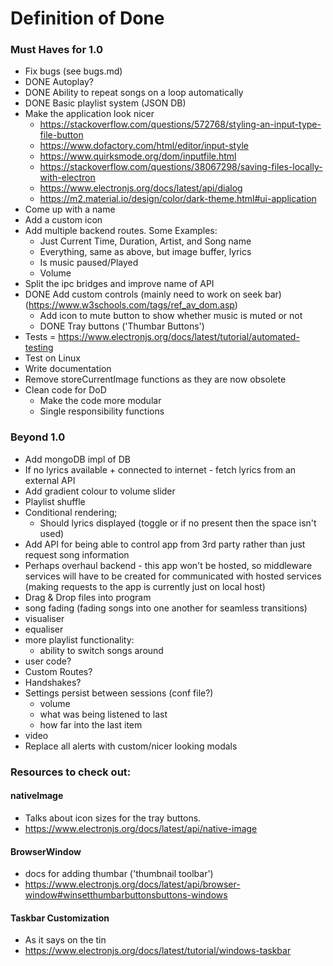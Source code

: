 # Definition of Done

### Must Haves for 1.0

- Fix bugs (see bugs.md)
- DONE Autoplay?
- DONE Ability to repeat songs on a loop automatically
- DONE Basic playlist system (JSON DB)
- Make the application look nicer
  - https://stackoverflow.com/questions/572768/styling-an-input-type-file-button
  - https://www.dofactory.com/html/editor/input-style
  - https://www.quirksmode.org/dom/inputfile.html
  - https://stackoverflow.com/questions/38067298/saving-files-locally-with-electron
  - https://www.electronjs.org/docs/latest/api/dialog
  - https://m2.material.io/design/color/dark-theme.html#ui-application
- Come up with a name
- Add a custom icon
- Add multiple backend routes. Some Examples:
  - Just Current Time, Duration, Artist, and Song name
  - Everything, same as above, but image buffer, lyrics
  - Is music paused/Played
  - Volume
- Split the ipc bridges and improve name of API
- DONE Add custom controls (mainly need to work on seek bar) (https://www.w3schools.com/tags/ref_av_dom.asp)
  - Add icon to mute button to show whether music is muted or not
  - DONE Tray buttons ('Thumbar Buttons')
- Tests = https://www.electronjs.org/docs/latest/tutorial/automated-testing
- Test on Linux
- Write documentation
- Remove storeCurrentImage functions as they are now obsolete
- Clean code for DoD
  - Make the code more modular
  - Single responsibility functions

### Beyond 1.0

- Add mongoDB impl of DB
- If no lyrics available + connected to internet - fetch lyrics from an external API
- Add gradient colour to volume slider
- Playlist shuffle
- Conditional rendering;
  - Should lyrics displayed (toggle or if no present then the space isn't used)
- Add API for being able to control app from 3rd party rather than just request song information
- Perhaps overhaul backend - this app won't be hosted, so middleware services will have to be created for communicated with hosted services (making requests to the app is currently just on local host)
- Drag & Drop files into program
- song fading (fading songs into one another for seamless transitions)
- visualiser 
- equaliser
- more playlist functionality:
  - ability to switch songs around
- user code?
- Custom Routes?
- Handshakes?
- Settings persist between sessions (conf file?)
  - volume
  - what was being listened to last
  - how far into the last item 
- video
- Replace all alerts with custom/nicer looking modals



### Resources to check out:

#### nativeImage
  - Talks about icon sizes for the tray buttons.
  - https://www.electronjs.org/docs/latest/api/native-image

#### BrowserWindow
  - docs for adding thumbar ('thumbnail toolbar')
  - https://www.electronjs.org/docs/latest/api/browser-window#winsetthumbarbuttonsbuttons-windows

#### Taskbar Customization
  - As it says on the tin 
  - https://www.electronjs.org/docs/latest/tutorial/windows-taskbar